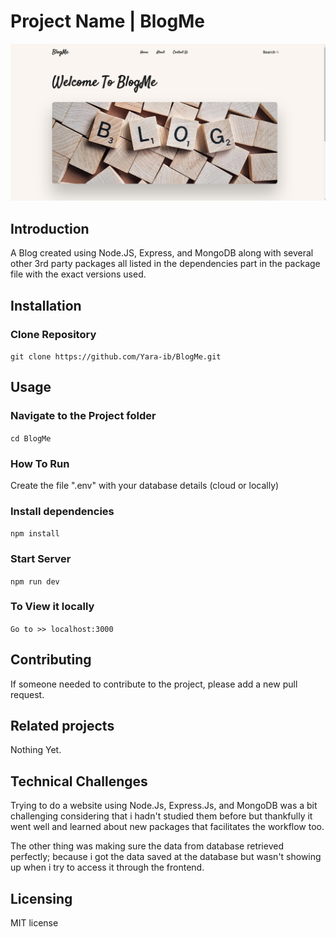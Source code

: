 # Project Name | BlogMe

![Homepage](image.png)

## Introduction
A Blog created using Node.JS, Express, and MongoDB along with several other 3rd party packages all listed in the dependencies part in the package file with the exact versions used.

## Installation
### Clone Repository
`git clone https://github.com/Yara-ib/BlogMe.git`

## Usage
### Navigate to the Project folder
`cd BlogMe`

### How To Run
Create the file ".env" with your database details (cloud or locally)

### Install dependencies
`npm install`

### Start Server
`npm run dev`

### To View it locally
`Go to >> localhost:3000`

## Contributing
If someone needed to contribute to the project, please add a new pull request.

## Related projects
Nothing Yet.

## Technical Challenges
Trying to do a website using Node.Js, Express.Js, and MongoDB was a bit challenging considering that i hadn't studied them before but thankfully it went well and learned about new packages that facilitates the workflow too.

The other thing was making sure the data from database retrieved perfectly; because i got the data saved at the database but wasn't showing up when i try to access it through the frontend.

## Licensing
MIT license
